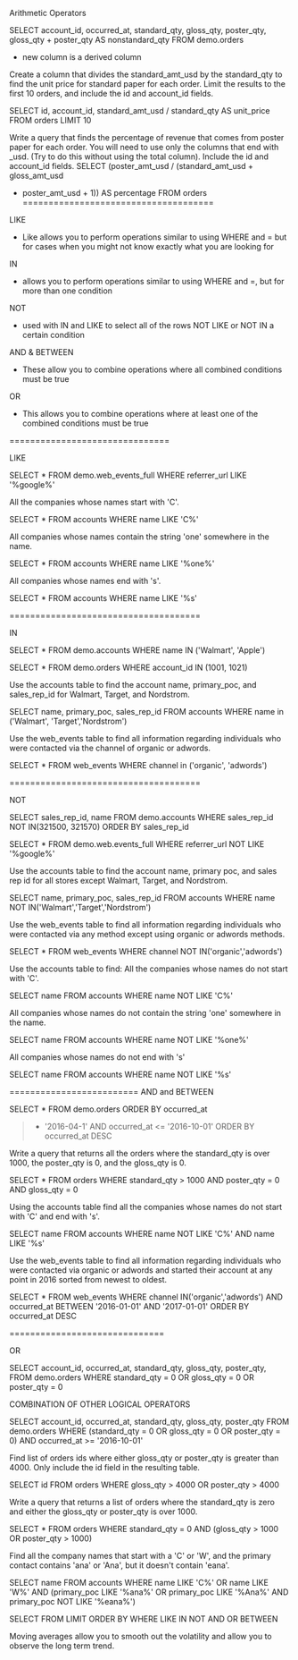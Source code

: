 Arithmetic Operators

SELECT account_id,
		occurred_at,
		standard_qty,
		gloss_qty,
		poster_qty,
		gloss_qty + poster_qty AS nonstandard_qty
FROM demo.orders

-  new column is a derived column

Create a column that divides the standard_amt_usd
 by the standard_qty to find the unit price 
 for standard paper for each order.
 Limit the results to the first 10 orders,
 and include the id and account_id fields. 
 
SELECT id,
account_id,
standard_amt_usd / standard_qty AS unit_price
FROM orders
LIMIT 10

Write a query that finds the percentage
 of revenue that comes from poster paper 
 for each order. You will need to use only 
 the columns that end with _usd. 
 (Try to do this without using the total column). 
 Include the id and account_id fields. 
 SELECT
(poster_amt_usd / 
(standard_amt_usd + gloss_amt_usd
 + poster_amt_usd + 1)) AS percentage
FROM orders
=====================================

LIKE
- Like allows you to perform operations
  similar to using WHERE and = 
  but for cases when you might 
  not know exactly what you are 
  looking for 
  
IN 
- allows you to perform operations similar to
  using WHERE and =,
  but for more than one condition 
  
NOT
- used with IN and LIKE to select all of the rows 
  NOT LIKE or NOT IN a certain condition 
  
AND & BETWEEN
- These allow you to combine operations where 
  all combined conditions must be true 
  
OR
- This allows you to combine operations where at least
  one of the combined conditions must be true 
  
  
===============================

LIKE

SELECT * 
 FROM demo.web_events_full
 WHERE referrer_url LIKE '%google%'
 
All the companies whose names start with 'C'. 

SELECT *
FROM accounts
WHERE name LIKE 'C%'

All companies whose names contain
 the string 'one' somewhere in the name.
 
SELECT *
FROM accounts
WHERE name LIKE '%one%' 

All companies whose names end with 's'.

SELECT *
FROM accounts
WHERE name LIKE '%s'  

=====================================

IN

SELECT * 
FROM demo.accounts
WHERE name IN ('Walmart', 'Apple')

SELECT *
FROM demo.orders
WHERE account_id IN (1001, 1021)


Use the accounts table 
to find the account name,
 primary_poc, and sales_rep_id
 for Walmart, Target, and Nordstrom.

SELECT  name,
primary_poc,
sales_rep_id
FROM accounts
WHERE name in ('Walmart', 'Target','Nordstrom')

Use the web_events table to
 find all information regarding
 individuals who were contacted 
 via the channel of organic or adwords.

 SELECT *
FROM web_events
WHERE channel in ('organic', 'adwords')

=====================================

NOT 

SELECT sales_rep_id,
name
FROM demo.accounts
WHERE sales_rep_id NOT IN(321500, 321570)
ORDER BY sales_rep_id

SELECT * 
FROM demo.web.events_full
WHERE referrer_url NOT LIKE '%google%'


Use the accounts table to
 find the account name, primary poc, 
 and sales rep id for all stores
 except Walmart, Target, and Nordstrom.
 
SELECT name,
primary_poc,
sales_rep_id
FROM accounts
WHERE name NOT IN('Walmart','Target','Nordstrom')

Use the web_events table to
 find all information regarding
 individuals who were contacted
 via any method except using
 organic or adwords methods.
 
SELECT *
FROM web_events
WHERE channel NOT IN('organic','adwords') 
 
Use the accounts table to find:
All the companies whose names 
do not start with 'C'.

SELECT name
FROM accounts
WHERE name NOT LIKE 'C%'

All companies whose names do
 not contain the string 'one'
 somewhere in the name.
 
SELECT name
FROM accounts
WHERE name NOT LIKE '%one%'

All companies whose names 
do not end with 's'

SELECT name
FROM accounts
WHERE name NOT LIKE '%s'
 
 
=========================
AND and BETWEEN

SELECT * 
FROM demo.orders
ORDER BY occurred_at
 >- '2016-04-1' AND occurred_at <= '2016-10-01'
 ORDER BY occurred_at DESC
 
 Write a query that returns 
 all the orders where the
 standard_qty is over 1000, the poster_qty is 0,
 and the gloss_qty is 0.
 
SELECT *
FROM orders
WHERE standard_qty > 1000 
AND poster_qty = 0 AND gloss_qty = 0

Using the accounts table find all 
the companies whose names do not
start with 'C' and end with 's'.
 
SELECT name
FROM accounts
WHERE name NOT LIKE 'C%' AND name LIKE '%s'
 
 
Use the web_events table to 
find all information regarding
 individuals who were contacted
 via organic or adwords and started
 their account at any point in 2016
 sorted from newest to oldest.

SELECT *
FROM web_events
WHERE channel IN('organic','adwords')
AND occurred_at
 BETWEEN '2016-01-01' AND '2017-01-01'
ORDER BY occurred_at DESC

==============================

OR

SELECT account_id,
occurred_at,
standard_qty,
gloss_qty,
poster_qty,
FROM demo.orders
WHERE standard_qty = 0 
OR gloss_qty = 0
OR poster_qty = 0

COMBINATION OF OTHER LOGICAL OPERATORS

SELECT account_id,
occurred_at,
standard_qty,
gloss_qty,
poster_qty
FROM demo.orders
WHERE (standard_qty = 0 OR gloss_qty = 0
OR poster_qty = 0)
AND occurred_at >= '2016-10-01'


Find list of orders ids where
 either gloss_qty or poster_qty 
 is greater than 4000. 
 Only include the id field 
 in the resulting table.

 SELECT id 
FROM orders
WHERE gloss_qty > 4000 OR
 poster_qty > 4000

Write a query that returns 
a list of orders where 
the standard_qty is zero
 and either the gloss_qty
 or poster_qty is over 1000.

 SELECT *
FROM orders
WHERE standard_qty = 0 AND
(gloss_qty > 1000 OR poster_qty > 1000)

Find all the company names 
that start with a 'C' or 'W',
 and the primary contact 
 contains 'ana' or 'Ana',
 but it doesn't contain 'eana'.

SELECT name
FROM accounts
WHERE name LIKE 'C%' OR
 name LIKE 'W%' AND 
 (primary_poc LIKE '%ana%' OR
 primary_poc LIKE '%Ana%' AND
 primary_poc NOT LIKE '%eana%')
 
 SELECT
 FROM
 LIMIT
 ORDER BY 
 WHERE
 LIKE 
 IN
 NOT 
 AND 
 OR
 BETWEEN
 
 Moving averages allow you to smooth
 out the volatility and allow you 
 to observe the long term trend.
 
 
 
 
 